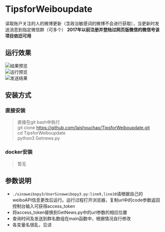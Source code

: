 # TipsforWeiboupdate
读取账户关注的人的微博更新（含政治敏感词的微博不会进行获取），当更新时发送消息到指定微信群（可多个） 
**2017年以前注册并登陆过网页版微信的微信号该项目依旧可用**
## 运行效果
![结果预览](https://i.jpg.dog/img/1e7c45edcdc928f11c9dca06e4969ecd.png)  
![运行预览](https://i.jpg.dog/img/ec738192993ea0c9e118a1fd6319cae5.png)  
![发送结果](https://i.jpg.dog/img/7bac564346dfc085f03e36fd545b0ecb.jpg)  
## 安装方式
### 直接安装
> 直接在git bash中执行  
> git clone https://github.com/laishouchao/TipsforWeiboupdate.git  
> cd TipsforWeiboupdate  
> python3 Getnews.py
### docker安装
> 暂无

## 参数说明
* `./sinaweibopy3/UserSinaweibopy3.py:line9,line10`请根据自己的weiboAPI信息更改后运行。运行过程打开浏览器，复制url中的code参数返回控制台输入可获得access_token
* 将access_token替换到GetNews.py中的url参数的相应位置
* 查询时间及发送到群名数组在main函数中，根据情况自行修改
* 各变量名很乱，见谅